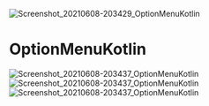 ![Screenshot_20210608-203429_OptionMenuKotlin](https://user-images.githubusercontent.com/70090180/121676293-1473ac00-cad2-11eb-824c-27dc0d0443a4.jpg)
# OptionMenuKotlin
![Screenshot_20210608-203437_OptionMenuKotlin](https://user-images.githubusercontent.com/70090180/121676359-281f1280-cad2-11eb-9a8c-f29d5e067cda.jpg)
![Screenshot_20210608-203437_OptionMenuKotlin](https://user-images.githubusercontent.com/70090180/121676365-29503f80-cad2-11eb-9715-d2bc775ea346.jpg)
![Screenshot_20210608-203437_OptionMenuKotlin](https://user-images.githubusercontent.com/70090180/121676363-29503f80-cad2-11eb-9321-7c2edb7cc340.jpg)
